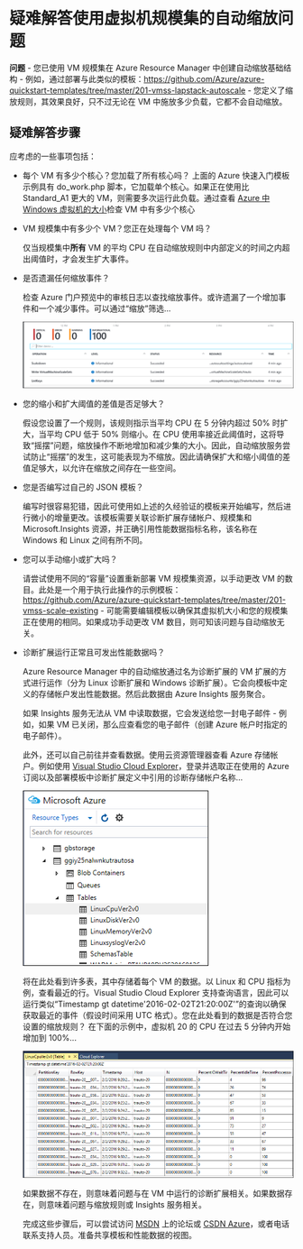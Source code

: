 <properties
	pageTitle="疑难解答使用虚拟机规模集的自动缩放问题 | Azure"
	description="疑难解答使用虚拟机规模集的自动缩放问题。了解遇到的典型问题以及如何解决这些问题。"
	services="virtual-machine-scale-sets"
	documentationCenter=""
	authors="gbowerman"
	manager="timlt"
	editor=""
	tags="azure-resource-manager"/>

<tags
	ms.service="virtual-machine-scale-sets"
	ms.workload="na"
	ms.tgt_pltfrm="windows"
	ms.devlang="na"
	ms.topic="article"
	ms.date="03/28/2016"
	wacn.date="08/29/2016"
	ms.author="guybo"/>
    
# 疑难解答使用虚拟机规模集的自动缩放问题

**问题** - 您已使用 VM 规模集在 Azure Resource Manager 中创建自动缩放基础结构 - 例如，通过部署与此类似的模板：https://github.com/Azure/azure-quickstart-templates/tree/master/201-vmss-lapstack-autoscale - 您定义了缩放规则，其效果良好，只不过无论在 VM 中施放多少负载，它都不会自动缩放。

## 疑难解答步骤

应考虑的一些事项包括：

- 每个 VM 有多少个核心？您加载了所有核心吗？ 
上面的 Azure 快速入门模板示例具有 do\_work.php 脚本，它加载单个核心。如果正在使用比 Standard\_A1 更大的 VM，则需要多次运行此负载。通过查看 [Azure 中 Windows 虚拟机的大小](/documentation/articles/virtual-machines-windows-sizes/)检查 VM 中有多少个核心

- VM 规模集中有多少个 VM？您正在处理每个 VM 吗？

    仅当规模集中**所有** VM 的平均 CPU 在自动缩放规则中内部定义的时间之内超出阈值时，才会发生扩大事件。

- 是否遗漏任何缩放事件？

    检查 Azure 门户预览中的审核日志以查找缩放事件。或许遗漏了一个增加事件和一个减少事件。可以通过“缩放”筛选...

	![审核日志][audit]

- 您的缩小和扩大阈值的差值是否足够大？

    假设您设置了一个规则，该规则指示当平均 CPU 在 5 分钟内超过 50% 时扩大，当平均 CPU 低于 50% 则缩小。在 CPU 使用率接近此阈值时，这将导致“摇摆”问题，缩放操作不断地增加和减少集的大小。因此，自动缩放服务尝试防止“摇摆”的发生，这可能表现为不缩放。因此请确保扩大和缩小阈值的差值足够大，以允许在缩放之间存在一些空间。

- 您是否编写过自己的 JSON 模板？

    编写时很容易犯错，因此可使用如上述的久经验证的模板来开始编写，然后进行微小的增量更改。该模板需要关联诊断扩展存储帐户、规模集和 Microsoft.Insights 资源，并正确引用性能数据指标名称，该名称在 Windows 和 Linux 之间有所不同。

- 您可以手动缩小或扩大吗？

    请尝试使用不同的“容量”设置重新部署 VM 规模集资源，以手动更改 VM 的数目。此处是一个用于执行此操作的示例模板：https://github.com/Azure/azure-quickstart-templates/tree/master/201-vmss-scale-existing - 可能需要编辑模板以确保其虚拟机大小和您的规模集正在使用的相同。如果成功手动更改 VM 数目，则可知该问题与自动缩放无关。

- 诊断扩展运行正常且可发出性能数据吗？
 
    Azure Resource Manager 中的自动缩放通过名为诊断扩展的 VM 扩展的方式进行运作（分为 Linux 诊断扩展和 Windows 诊断扩展）。它会向模板中定义的存储帐户发出性能数据。然后此数据由 Azure Insights 服务聚合。

    如果 Insights 服务无法从 VM 中读取数据，它会发送给您一封电子邮件 - 例如，如果 VM 已关闭，那么应查看您的电子邮件（创建 Azure 帐户时指定的电子邮件）。

    此外，还可以自己前往并查看数据。使用云资源管理器查看 Azure 存储帐户。例如使用 [Visual Studio Cloud Explorer](https://visualstudiogallery.msdn.microsoft.com/aaef6e67-4d99-40bc-aacf-662237db85a2)，登录并选取正在使用的 Azure 订阅以及部署模板中诊断扩展定义中引用的诊断存储帐户名称...

	![云资源管理器][explorer]

    将在此处看到许多表，其中存储着每个 VM 的数据。以 Linux 和 CPU 指标为例，查看最近的行。Visual Studio Cloud Explorer 支持查询语言，因此可以运行类似“Timestamp gt datetime'2016-02-02T21:20:00Z'”的查询以确保获取最近的事件（假设时间采用 UTC 格式）。您在此处看到的数据是否符合您设置的缩放规则？ 在下面的示例中，虚拟机 20 的 CPU 在过去 5 分钟内开始增加到 100%...

	![存储表][tables]

    如果数据不存在，则意味着问题与在 VM 中运行的诊断扩展相关。如果数据存在，则意味着问题与缩放规则或 Insights 服务相关。

    完成这些步骤后，可以尝试访问 [MSDN](https://social.msdn.microsoft.com/forums/azure/home?category=windowsazureplatform%2Cazuremarketplace%2Cwindowsazureplatformctp) 上的论坛或 [CSDN Azure](http://azure.csdn.net/)，或者电话联系支持人员。准备共享模板和性能数据的视图。

[audit]: ./media/virtual-machine-scale-sets-troubleshoot/image3.png
[explorer]: ./media/virtual-machine-scale-sets-troubleshoot/image1.png
[tables]: ./media/virtual-machine-scale-sets-troubleshoot/image4.png

<!---HONumber=Mooncake_0822_2016-->